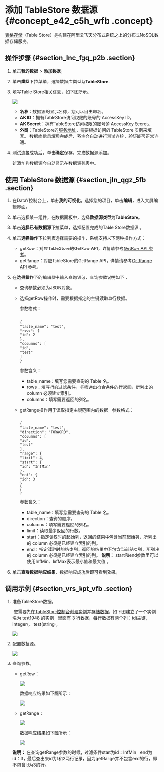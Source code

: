 # 添加 TableStore 数据源 {#concept_e42_c5h_wfb .concept}

[表格存储](https://www.aliyun.com/product/ots)（Table Store）是构建在阿里云飞天分布式系统之上的分布式NoSQL数据存储服务。

## 操作步骤 {#section_lnc_fgq_p2b .section}

1.  单击**我的数据** \> **添加数据**。
2.  单击**类型**下拉菜单，选择数据库类型为**TableStore**。
3.  填写Table Store相关信息，如下图所示。

    ![](http://static-aliyun-doc.oss-cn-hangzhou.aliyuncs.com/assets/img/64591/154518925032624_zh-CN.png)

    -   **名称**：数据源的显示名称，您可以自由命名。
    -   **AK ID**：拥有TableStore访问权限的账号的 AccessKey ID。
    -   **AK Secret**：拥有TableStore访问权限的账号的 AccessKey Secret。
    -   **外网**：TableStore的[服务地址](https://help.aliyun.com/document_detail/52671.html)，需要根据访问的 TableStore 实例来填写。
    数据库信息填写完成后，系统会自动进行测试连接，验证能否正常连通。

4.  测试连接成功后，单击**确定**保存，完成数据源添加。

    新添加的数据源会自动显示在数据源列表中。


## 使用 TableStore 数据源 {#section_jln_qgz_5fb .section}

1.  在DataV控制台上，单击**我的可视化**，选择您的项目，单击**编辑**，进入大屏编辑界面。
2.  单击选择某一组件，在数据面板中，选择**数据源类型**为**TableStore**。
3.  单击**选择已有数据源**下拉菜单，选择配置完成的Table Store数据源 。
4.  单击**选择操作**下拉列表选择需要的操作，系统支持以下两种操作方式：
    -   getRow：对应TableStore的GetRow API，详情请参考[GetRow API 参考](https://help.aliyun.com/document_detail/27305.html)。
    -   getRange：对应TableStore的GetRange API，详情请参考[GetRange API 参考](https://help.aliyun.com/document_detail/27309.html)。
5.  在**选择操作**下的编辑框中输入查询语句，查询参数说明如下：
    -   查询参数必须为JSON对象。
    -   选择getRow操作时，需要根据指定的主键读取单行数据。

        参数格式：

        ```
        
        {
        "table_name": "test",
        "rows": {
        "id": 2
        },
        "columns": [
        "id",
        "test"
        ]
        }
        ```

        参数含义：

        -   table\_name：填写您需要查询的 Table 名。
        -   rows：填写行的过滤条件，将筛选出符合条件的行返回，所列出的 column 必须建立索引。
        -   columns：填写需要返回的列名。
    -   getRange操作用于读取指定主键范围内的数据，参数格式：

        ```
        
        {
        "table_name": "test",
        "direction": "FORWORD",
        "columns": [
        "id",
        "test"
        ],
        "range": {
        "limit": 4,
        "start": {
        "id": "InfMin"
        },
        "end": {
        "id": 3
        }
        }
        }
        ```

        参数含义：

        -   table\_name：填写您需要查询的 Table 名。
        -   direction：查询的顺序。
        -   columns：填写需要返回的列名。
        -   limit：读取最多返回的行数。
        -   start：指定读取时的起始列，返回的结果中包含当前起始列，所列出的 column 必须是已经建立索引的列。
        -   end：指定读取时的结束列，返回的结果中不包含当前结束列，所列出的 column 必须是已经建立索引的列。
        **说明：** start和end参数里可以使用InfMin、InfMax表示最小值和最大值 。

6.  单击**查看数据响应结果**，数据响应成功后即可看到效果。

## 调用示例 {#section_vrs_kpt_vfb .section}

1.  准备TableStore数据。

     您需要先在[TableStore控制台](https://ots.console.aliyun.com/)[创建实例](https://help.aliyun.com/document_detail/55211.html)并[存储数据](https://help.aliyun.com/document_detail/55220.html)。如下图建立了一个实例名为 test1948 的实例，里面有 3 行数据，每行数据有两个列：id\(主键, integer\)， test\(string\)。

    ![](http://static-aliyun-doc.oss-cn-hangzhou.aliyuncs.com/assets/img/64591/154518925032810_zh-CN.png)

2.  配置数据源。

    ![](http://static-aliyun-doc.oss-cn-hangzhou.aliyuncs.com/assets/img/64591/154518925032811_zh-CN.png)

3.  查询参数。

    -   getRow：

        ![](http://static-aliyun-doc.oss-cn-hangzhou.aliyuncs.com/assets/img/64591/154518925032812_zh-CN.png)

        数据响应结果如下图所示：

        ![](http://static-aliyun-doc.oss-cn-hangzhou.aliyuncs.com/assets/img/64591/154518925032813_zh-CN.png)

    -   getRange：

        ![](http://static-aliyun-doc.oss-cn-hangzhou.aliyuncs.com/assets/img/64591/154518925132814_zh-CN.png)

        数据响应结果如下图所示：

        ![](http://static-aliyun-doc.oss-cn-hangzhou.aliyuncs.com/assets/img/64591/154518925132815_zh-CN.png)

    **说明：** 在查询getRange参数的时候，过滤条件start为id：InfMin，end为id：3，最后查出来id为1和2两行记录，因为getRange并不包含end的行，即不包含id为3的行。


